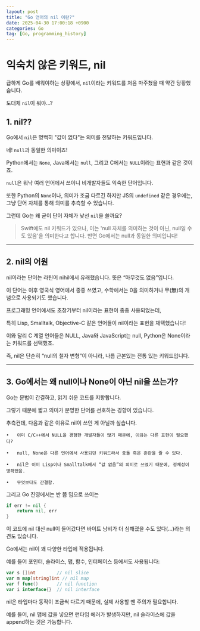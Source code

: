 ```yaml
---
layout: post
title: "Go 언어의 nil 이란?"
date: 2025-04-30 17:00:18 +0900
categories: Go
tag: [Go, programming_history]
---
```



# 익숙치 않은 키워드, nil

급하게 Go를 배워야하는 상황에서, `nil`이라는 키워드를 처음 마주쳤을 때 약간 당황했습니다.

도대체 `nil`이 뭐야...?

## 1. nil??

Go에서 `nil`은 명백히 "값이 없다"는 의미를 전달하는 키워드입니다.  

네! `null`과 동일한 의미이죠!

Python에서는 `None`, Java에서는 `null`, 그리고 C에서는 `NULL`이라는 표현과 같은 것이죠.

`null`은 워낙 여러 언어에서 쓰이니 비개발자들도 익숙한 단어입니다.

또한 Python의 `None`이나, 의미가 조금 다르긴 하지만 JS의 `undefined` 같은 경우에는, 그냥 단어 자체를 통해 의미를 추측할 수 있습니다.

그런데 Go는 왜 굳이 단어 자체가 낯선 `nil`을 쓸까요?

> Swift에도 nil 키워드가 있으나, 이는 'null 자체를 의미하는 것이 아닌, null일 수도 있음'을 의미한다고 합니다. 반면 Go에서는 null과 동일한 의미입니다!

---

## 2. nil의 어원

nil이라는 단어는 라틴어 nihil에서 유래했습니다. 뜻은 “아무것도 없음”입니다.

이 단어는 이후 영국식 영어에서 종종 쓰였고, 수학에서는 0을 의미하거나 무(無)의 개념으로 사용되기도 했습니다.

프로그래밍 언어에서도 초창기부터 nil이라는 표현이 종종 사용되었는데,

특히 Lisp, Smalltalk, Objective-C 같은 언어들이 nil이라는 표현을 채택했습니다!

이와 달리 C 계열 언어들은 NULL, Java와 JavaScript는 null, Python은 None이라는 키워드를 선택했죠.

즉, nil은 단순히 “null의 철자 변형”이 아니라, 나름 근본있는 전통 있는 키워드입니다.

---

## 3. Go에서는 왜 null이나 None이 아닌 nil을 쓰는가?

Go는 문법이 간결하고, 읽기 쉬운 코드를 지향합니다.

그렇기 때문에 짧고 의미가 분명한 단어를 선호하는 경향이 있습니다.

추측컨데, 다음과 같은 이유로 nil이 쓰인 게 아닐까 싶습니다.

	•	이미 C/C++에서 NULL을 경험한 개발자들이 많기 때문에, 이와는 다른 표현이 필요했다?

	•	null, None은 다른 언어에서 사용되던 키워드라서 충돌 혹은 혼란을 줄 수 있다.

	•	nil은 이미 Lisp이나 Smalltalk에서 “값 없음”의 의미로 쓰였기 때문에, 정체성이 명확했음.

	•	무엇보다도 간결함.

그리고 Go 진영에서는 반 쯤 밈으로 쓰이는

```go
if err != nil {
    return nil, err
}
```

이 코드에 nil 대신 null이 들어갔다면 바이트 낭비가 더 심해졌을 수도 있다(...)라는 의견도 있습니다.

Go에서는 nil이 꽤 다양한 타입에 적용됩니다.

예를 들어 포인터, 슬라이스, 맵, 함수, 인터페이스 등에서도 사용됩니다:

```Go
var s []int        // nil slice
var m map[string]int // nil map
var f func()       // nil function
var i interface{}  // nil interface
```

nil은 타입마다 동작이 조금씩 다르기 때문에, 실제 사용할 땐 주의가 필요합니다.

예를 들어, nil 맵에 값을 넣으면 런타임 에러가 발생하지만, nil 슬라이스에 값을 append하는 것은 가능합니다.
